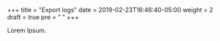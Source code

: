 +++
title = "Export logs"
date = 2019-02-23T16:46:40-05:00
weight = 2
draft = true
pre = "<b> </b>"
+++



Lorem Ipsum.
